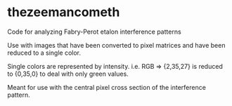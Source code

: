 thezeemancometh
===============

Code for analyzing Fabry-Perot etalon interference patterns

Use with images that have been converted to pixel matrices and have been reduced to a single color.

Single colors are represented by intensity. i.e. RGB => {2,35,27} is reduced to {0,35,0} to deal with only green values.

 Meant for use with the central pixel cross section of the interference pattern.